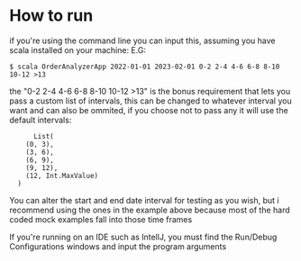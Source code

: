 # How to run

if you're using the command line you can input this, assuming you have scala installed on your machine:
E.G:

    $ scala OrderAnalyzerApp 2022-01-01 2023-02-01 0-2 2-4 4-6 6-8 8-10 10-12 >13

the "0-2 2-4 4-6 6-8 8-10 10-12 >13" is the bonus requirement that lets you pass a custom list of intervals, this can be changed to whatever interval you want and can also be ommited, if you choose not to pass any it will use the default intervals:

          List(
        (0, 3),
        (3, 6),
        (6, 9),
        (9, 12),
        (12, Int.MaxValue)
      )

You can alter the start and end date interval for testing as you wish, but i recommend using the ones in the example above because most of the hard coded mock examples fall into those time frames

If you're running on an IDE such as IntellJ, you must find the Run/Debug Configurations windows and input the program arguments
